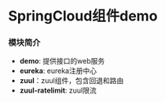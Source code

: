 # SpringCloud组件demo

### 模块简介
* **demo**: 提供接口的web服务
* **eureka**: eureka注册中心
* **zuul**：zuul组件，包含回退和路由
* **zuul-ratelimit**: zuul限流